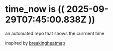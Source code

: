 # time_now is (( 2025-09-29T07:45:00.838Z ))

an automated repo that shows the currnent time

inspired by [breakingheatmap](https://github.com/breakingheatmap/breakingheatmap)